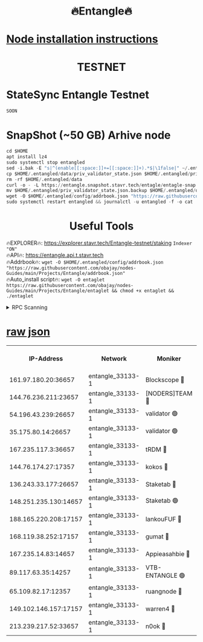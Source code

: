 <h1 align="center"> 🔥Entangle🔥</h1>

[Node installation instructions](https://github.com/obajay/nodes-Guides/tree/main/Projects/Entangle)
=

<h1 align="center"> TESTNET</h1>

# StateSync Entangle Testnet
```python
SOON
```
# SnapShot (~50 GB) Arhive node
```python
cd $HOME
apt install lz4
sudo systemctl stop entangled
sed -i.bak -E "s|^(enable[[:space:]]+=[[:space:]]+).*$|\1false|" ~/.entangled/config/config.toml
cp $HOME/.entangled/data/priv_validator_state.json $HOME/.entangled/priv_validator_state.json.backup
rm -rf $HOME/.entangled/data
curl -o - -L https://entangle.snapshot.stavr.tech/entagle/entagle-snap.tar.lz4 | lz4 -c -d - | tar -x -C $HOME/.entangled --strip-components 2
mv $HOME/.entangled/priv_validator_state.json.backup $HOME/.entangled/data/priv_validator_state.json
wget -O $HOME/.entangled/config/addrbook.json "https://raw.githubusercontent.com/obajay/nodes-Guides/main/Projects/Entangle/addrbook.json"
sudo systemctl restart entangled && journalctl -u entangled -f -o cat
```
 <h1 align="center"> Useful Tools</h1>
 
🔥EXPLORER🔥: https://explorer.stavr.tech/Entangle-testnet/staking        `Indexer "ON"` \
🔥API🔥:      https://entangle.api.t.stavr.tech \
🔥Addrbook🔥: ```wget -O $HOME/.entangled/config/addrbook.json "https://raw.githubusercontent.com/obajay/nodes-Guides/main/Projects/Entangle/addrbook.json"``` \
🔥Auto_install script🔥:  `wget -O entaglet https://raw.githubusercontent.com/obajay/nodes-Guides/main/Projects/Entangle/entaglet && chmod +x entaglet && ./entaglet`


<details>
<summary>RPC Scanning</summary>

<h2 align="center"> We scan nodes in real time every 4 hours. And we provide the final result of RPC endpoints.
We cannot influence the operation of these nodes in any way. </h2>


```python
If Voting Power is higher than 0 --> then the Node is a validator of the network and may be subject to attack and be a potential threat to the chain.
```
```python
We marked such validators with a red symbol
```

</details>

[raw json](https://rpc-check.entangt.stavr.tech/entangt/rpc-entangt-result.json)
=


<table><tr><th>IP-Address</th><th>Network</th><th>Moniker</th><th>Latest Block Height</th><th>Earliest Block Height</th><th>Catching Up</th><th>Tx Index</th><th>Voting Power</th><th>Scan Time</th></tr><tr><td>161.97.180.20:36657</td><td>entangle_33133-1</td><td>Blockscope 🔴</td><td>1585628</td><td>1</td><td>False</td><td>off</td><td>259586473635098</td><td>2024-01-09T10:29:22.089824414UTC</td></tr><tr><td>144.76.236.211:23657</td><td>entangle_33133-1</td><td>[NODERS]TEAM 🔴</td><td>1585631</td><td>1</td><td>False</td><td>off</td><td>47049700500000000</td><td>2024-01-09T10:29:34.969434543UTC</td></tr><tr><td>54.196.43.239:26657</td><td>entangle_33133-1</td><td>validator 🟢</td><td>1585632</td><td>1</td><td>False</td><td>on</td><td>0</td><td>2024-01-09T10:29:43.515184207UTC</td></tr><tr><td>35.175.80.14:26657</td><td>entangle_33133-1</td><td>validator 🟢</td><td>1585632</td><td>1</td><td>False</td><td>on</td><td>0</td><td>2024-01-09T10:29:44.338646890UTC</td></tr><tr><td>167.235.117.3:36657</td><td>entangle_33133-1</td><td>tRDM 🔴</td><td>1585632</td><td>1</td><td>False</td><td>on</td><td>156936948832723</td><td>2024-01-09T10:29:44.571804431UTC</td></tr><tr><td>144.76.174.27:17357</td><td>entangle_33133-1</td><td>kokos 🔴</td><td>1585629</td><td>145001</td><td>False</td><td>on</td><td>89890100000000</td><td>2024-01-09T10:29:31.560244510UTC</td></tr><tr><td>136.243.33.177:26657</td><td>entangle_33133-1</td><td>Staketab 🔴</td><td>1585631</td><td>660001</td><td>False</td><td>on</td><td>121550140155031</td><td>2024-01-09T10:29:37.296459094UTC</td></tr><tr><td>148.251.235.130:14657</td><td>entangle_33133-1</td><td>Staketab 🟢</td><td>1585628</td><td>660801</td><td>False</td><td>on</td><td>0</td><td>2024-01-09T10:29:21.785989822UTC</td></tr><tr><td>188.165.220.208:17157</td><td>entangle_33133-1</td><td>lankouFUF 🔴</td><td>1585629</td><td>725001</td><td>False</td><td>on</td><td>180899900000002</td><td>2024-01-09T10:29:27.202120804UTC</td></tr><tr><td>168.119.38.252:17157</td><td>entangle_33133-1</td><td>gumat 🔴</td><td>1585629</td><td>962001</td><td>False</td><td>on</td><td>314013548351851</td><td>2024-01-09T10:29:26.911006411UTC</td></tr><tr><td>167.235.14.83:14657</td><td>entangle_33133-1</td><td>Appieasahbie 🔴</td><td>1585632</td><td>1076001</td><td>False</td><td>on</td><td>44568809900999996</td><td>2024-01-09T10:29:43.759516394UTC</td></tr><tr><td>89.117.63.35:14257</td><td>entangle_33133-1</td><td>VTB-ENTANGLE 🟢</td><td>1585629</td><td>1162001</td><td>False</td><td>off</td><td>0</td><td>2024-01-09T10:29:32.365853853UTC</td></tr><tr><td>65.109.82.17:12357</td><td>entangle_33133-1</td><td>ruangnode 🔴</td><td>1585628</td><td>1312001</td><td>False</td><td>off</td><td>287550085360543</td><td>2024-01-09T10:29:22.536744024UTC</td></tr><tr><td>149.102.146.157:17157</td><td>entangle_33133-1</td><td>warren4 🔴</td><td>1585631</td><td>1436001</td><td>False</td><td>on</td><td>414417023854257</td><td>2024-01-09T10:29:34.738236723UTC</td></tr><tr><td>213.239.217.52:33657</td><td>entangle_33133-1</td><td>n0ok 🔴</td><td>1585632</td><td>1485632</td><td>False</td><td>off</td><td>46574292273662988</td><td>2024-01-09T10:29:41.735160671UTC</td></tr></table>
